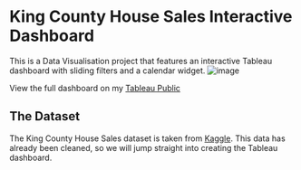 # King County House Sales Interactive Dashboard

This is a Data Visualisation project that features an interactive Tableau dashboard with sliding filters and a calendar widget.
![image](https://github.com/kuehbiko/Data-Visualisation-House-Sales/assets/88494428/f33c9308-a118-4bc6-a552-c01cfd0d838e)


View the full dashboard on my [Tableau Public](https://public.tableau.com/app/profile/kuebiko/viz/KingCountyHouseSales_16911213453610/KingCountyHouseSales)


## The Dataset
The King County House Sales dataset is taken from [Kaggle](https://www.kaggle.com/datasets/harlfoxem/housesalesprediction).
This data has already been cleaned, so we will jump straight into creating the Tableau dashboard.



